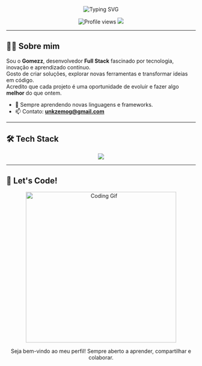 <p align="center">
  <img src="https://readme-typing-svg.herokuapp.com?font=Fira+Code&size=28&duration=4000&pause=1000&color=00F79C&center=true&vCenter=true&width=700&lines=Fala+aí,+eu+sou+o+Gomezz!;Desenvolvedor+Full+Stack.;Aprendendo,+criando+e+evoluindo.🚀" alt="Typing SVG" />
</p>

<!-- Badges -->
<p align="center">
  <img src="https://komarev.com/ghpvc/?username=unkgomezz&label=Visualizações&color=brightgreen&style=flat" alt="Profile views" />
  <img src="https://img.shields.io/badge/Full%20Stack-Developer-blue?style=flat&logo=codefactor" />

---

## 👨‍💻 **Sobre mim**
Sou o **Gomezz**, desenvolvedor **Full Stack** fascinado por tecnologia, inovação e aprendizado contínuo.  
Gosto de criar soluções, explorar novas ferramentas e transformar ideias em código.  
Acredito que cada projeto é uma oportunidade de evoluir e fazer algo **melhor** do que ontem.

- 🧠 Sempre aprendendo novas linguagens e frameworks.
- 📫 Contato: **unkzemog@gmail.com**

---

## 🛠️ **Tech Stack**

<p align="center">
  <img src="https://skillicons.dev/icons?i=nodejs,react,html,css,javascript,typescript,java,cs,lua,go,python,mysql,sqlite,git,github,vscode&perline=8" />
</p>

---

## 🚀 **Let's Code!**

<p align="center">
  <img src="https://media.giphy.com/media/qgQUggAC3Pfv687qPC/giphy.gif" width="400" alt="Coding Gif">
</p>

<p align="center">
Seja bem-vindo ao meu perfil! Sempre aberto a aprender, compartilhar e colaborar.
</p>
